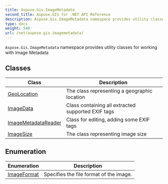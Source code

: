 ```yaml
---
title: Aspose.Gis.ImageMetadata
second_title: Aspose.GIS for .NET API Reference
description: Aspose.Gis.ImageMetadata namespace provides utility classes for working with Image Metadata
type: docs
weight: 540
url: /net/aspose.gis.imagemetadata/
---
```

`Aspose.Gis.ImageMetadata` namespace provides utility classes for working with Image Metadata

## Classes

| Class | Description |
| --- | --- |
| [GeoLocation](./geolocation/) | The class representing a geographic location |
| [ImageData](./imagedata/) | Class containing all extracted supported EXIF tags |
| [ImageMetadataReader](./imagemetadatareader/) | Class for editing, adding some EXIF tags |
| [ImageSize](./imagesize/) | The class representing image size |
## Enumeration

| Enumeration | Description |
| --- | --- |
| [ImageFormat](./imageformat/) | Specifies the file format of the image. |



